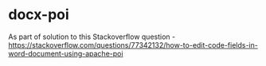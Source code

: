 # docx-poi
As part of solution to this Stackoverflow question - https://stackoverflow.com/questions/77342132/how-to-edit-code-fields-in-word-document-using-apache-poi
